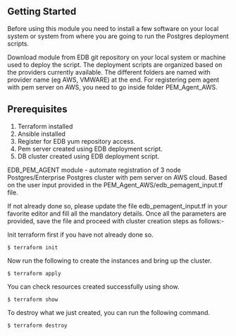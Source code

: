 ## Getting Started
Before using this module you need to install a few software on your local system or system from where you are going to run the Postgres deployment scripts. 

Download module from EDB git repository on your local system or machine used to deploy the script. The deployment scripts are organized based on the providers currently available. The different folders are named with provider name (eg AWS, VMWARE) at the end. For registering pem agent with pem server on AWS, you need to go inside folder PEM_Agent_AWS.

## Prerequisites
1. Terraform installed 
2. Ansible installed
3. Register for EDB yum repository access.
4. Pem server created using EDB deployment script.
5. DB cluster created using EDB deployment script.

EDB_PEM_AGENT module - automate registration of 3 node Postgres/Enterprise Postgres cluster with pem server on AWS cloud. Based on the user input provided in the PEM_Agent_AWS/edb_pemagent_input.tf file.

If not already done so, please update the file edb_pemagent_input.tf in your favorite editor and fill all the mandatory details. Once all the parameters are provided, save the file and proceed with cluster creation steps as follows:-


Init terraform first if you have not already done so.

```
$ terraform init
```

Now run the following to create the instances and bring up the cluster.

```
$ terraform apply
```

You can check resources created successfully using show.

```
$ terraform show
```

To destroy what we just created, you can run the following command.

```
$ terraform destroy
```

